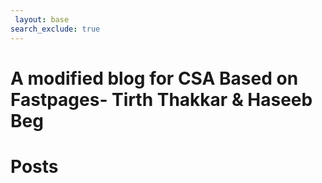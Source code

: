 ```yaml
---
 layout: base
search_exclude: true
---
```

# A modified blog for CSA Based on Fastpages- Tirth Thakkar & Haseeb Beg
# Posts
